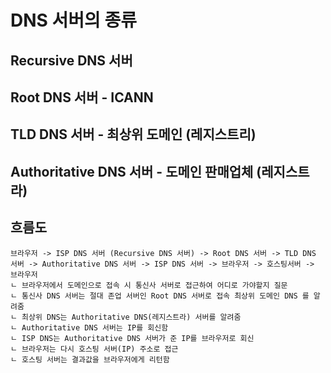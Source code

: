 # DNS 서버의 종류 
## Recursive DNS 서버
## Root DNS 서버 - ICANN
## TLD DNS 서버 - 최상위 도메인 (레지스트리)
## Authoritative DNS 서버 - 도메인 판매업체 (레지스트라)


## 흐름도
```
브라우저 -> ISP DNS 서버 (Recursive DNS 서버) -> Root DNS 서버 -> TLD DNS 서버 -> Authoritative DNS 서버 -> ISP DNS 서버 -> 브라우저 -> 호스팅서버 -> 브라우저
ㄴ 브라우저에서 도메인으로 접속 시 통신사 서버로 접근하여 어디로 가야할지 질문
ㄴ 통신사 DNS 서버는 절대 존업 서버인 Root DNS 서버로 접속 최상위 도메인 DNS 를 알려줌
ㄴ 최상위 DNS는 Authoritative DNS(레지스트라) 서버를 알려줌
ㄴ Authoritative DNS 서버는 IP를 회신함
ㄴ ISP DNS는 Authoritative DNS 서버가 준 IP를 브라우저로 회신
ㄴ 브라우저는 다시 호스팅 서버(IP) 주소로 접근
ㄴ 호스팅 서버는 결과값을 브라우저에게 리턴함
```
